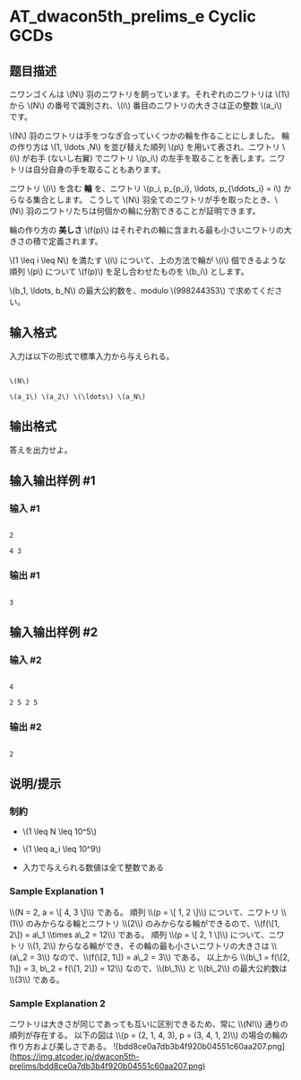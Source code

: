# AT_dwacon5th_prelims_e Cyclic GCDs

## 题目描述

[problemUrl]: https://atcoder.jp/contests/dwacon5th-prelims/tasks/dwacon5th_prelims_e

ニワンゴくんは \\(N\\) 羽のニワトリを飼っています。それぞれのニワトリは \\(1\\) から \\(N\\) の番号で識別され、\\(i\\) 番目のニワトリの大きさは正の整数 \\(a\_i\\) です。

\\(N\\) 羽のニワトリは手をつなぎ合っていくつかの輪を作ることにしました。 輪の作り方は \\(1, \\ldots ,N\\) を並び替えた順列 \\(p\\) を用いて表され、ニワトリ \\(i\\) が右手 (ないし右翼) でニワトリ \\(p\_i\\) の左手を取ることを表します。ニワトリは自分自身の手を取ることもあります。

ニワトリ \\(i\\) を含む **輪** を、ニワトリ \\(p\_i, p\_{p\_i}, \\ldots, p\_{\\ddots\_i} = i\\) からなる集合とします。 こうして \\(N\\) 羽全てのニワトリが手を取ったとき、\\(N\\) 羽のニワトリたちは何個かの輪に分割できることが証明できます。

輪の作り方の **美しさ** \\(f(p)\\) はそれぞれの輪に含まれる最も小さいニワトリの大きさの積で定義されます。

\\(1 \\leq i \\leq N\\) を満たす \\(i\\) について、上の方法で輪が \\(i\\) 個できるような順列 \\(p\\) について \\(f(p)\\) を足し合わせたものを \\(b\_i\\) とします。

\\(b\_1, \\ldots, b\_N\\) の最大公約数を、modulo \\(998244353\\) で求めてください。

## 输入格式

入力は以下の形式で標準入力から与えられる。

 ```
\(N\)
\(a_1\) \(a_2\) \(\ldots\) \(a_N\)
```

## 输出格式

答えを出力せよ。

## 输入输出样例 #1

### 输入 #1

```
2
4 3
```

### 输出 #1

```
3
```

## 输入输出样例 #2

### 输入 #2

```
4
2 5 2 5
```

### 输出 #2

```
2
```

## 说明/提示

### 制約

- \\(1 \\leq N \\leq 10^5\\)
- \\(1 \\leq a\_i \\leq 10^9\\)
- 入力で与えられる数値は全て整数である

### Sample Explanation 1

\\\\(N = 2, a = \\\[ 4, 3 \\\]\\\\) である。 順列 \\\\(p = \\\[ 1, 2 \\\]\\\\) について、ニワトリ \\\\(1\\\\) のみからなる輪とニワトリ \\\\(2\\\\) のみからなる輪ができるので、\\\\(f(\\\[1, 2\\\]) = a\\\_1 \\\\times a\\\_2 = 12\\\\) である。 順列 \\\\(p = \\\[ 2, 1 \\\]\\\\) について、ニワトリ \\\\(1, 2\\\\) からなる輪ができ、その輪の最も小さいニワトリの大きさは \\\\(a\\\_2 = 3\\\\) なので、\\\\(f(\\\[2, 1\\\]) = a\\\_2 = 3\\\\) である。 以上から \\\\(b\\\_1 = f(\\\[2, 1\\\]) = 3, b\\\_2 = f(\\\[1, 2\\\]) = 12\\\\) なので、\\\\(b\\\_1\\\\) と \\\\(b\\\_2\\\\) の最大公約数は \\\\(3\\\\) である。

### Sample Explanation 2

ニワトリは大きさが同じであっても互いに区別できるため、常に \\\\(N!\\\\) 通りの順列が存在する。 以下の図は \\\\(p = (2, 1, 4, 3), p = (3, 4, 1, 2)\\\\) の場合の輪の作り方および美しさである。 !\[bdd8ce0a7db3b4f920b04551c60aa207.png\](https://img.atcoder.jp/dwacon5th-prelims/bdd8ce0a7db3b4f920b04551c60aa207.png)